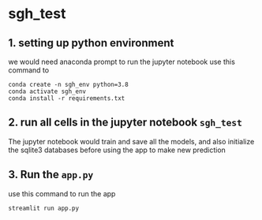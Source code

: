 # sgh_test

## 1. setting up python environment 
we would need anaconda prompt to run the jupyter notebook
use this command to 
 ```
 conda create -n sgh_env python=3.8
 conda activate sgh_env
 conda install -r requirements.txt
 ```
 
 ## 2. run all cells in the jupyter notebook ```sgh_test``` 
 The jupyter notebook would train and save all the models, and also initialize the sqlite3 databases before using the app to make new prediction
 
 ## 3. Run the ```app.py```
 use this command to run the app
 ```
 streamlit run app.py
 ```
